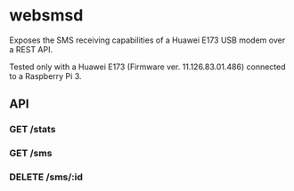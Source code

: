 # websmsd

Exposes the SMS receiving capabilities of a Huawei E173 USB modem over a REST API.

Tested only with a Huawei E173 (Firmware ver. 11.126.83.01.486) connected to a Raspberry Pi 3.

## API

### GET /stats
### GET /sms
### DELETE /sms/:id
